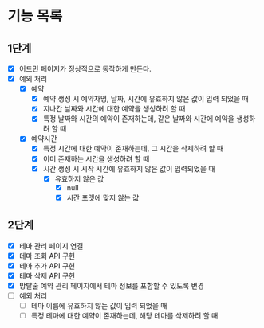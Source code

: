 # 기능 목록

## 1단계

- [x] 어드민 페이지가 정상적으로 동작하게 만든다. 
- [x] 예외 처리
  - [x] 예약
    - [x] 예약 생성 시 예약자명, 날짜, 시간에 유효하지 않은 값이 입력 되었을 때
    - [x] 지나간 날짜와 시간에 대한 예약을 생성하려 할 때
    - [x] 특정 날짜와 시간의 예약이 존재하는데, 같은 날짜와 시간에 예약을 생성하려 할 때
  - [x] 예약시간
    - [x] 특정 시간에 대한 예약이 존재하는데, 그 시간을 삭제하려 할 때
    - [x] 이미 존재하는 시간을 생성하려 할 때
    - [x] 시간 생성 시 시작 시간에 유효하지 않은 값이 입력되었을 때
      - [x] 유효하지 않은 값 
        - [x] null
        - [x] 시간 포맷에 맞지 않는 값

## 2단계

- [x] 테마 관리 페이지 연결
- [x] 테마 조회 API 구현
- [x] 테마 추가 API 구현 
- [x] 테마 삭제 API 구현 
- [x] 방탈출 예약 관리 페이지에서 테마 정보를 포함할 수 있도록 변경
- [ ] 예외 처리
  - [ ] 테마 이름에 유효하지 않는 값이 입력 되었을 때
  - [ ] 특정 테마에 대한 예약이 존재하는데, 해당 테마를 삭제하려 할 때
